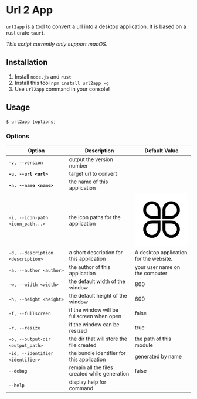 # Url 2 App
`url2app` is a tool to convert a url into a desktop application.
It is based on a rust crate `tauri`.

*This script currently only support macOS.* 

## Installation
1. Install `node.js` and `rust`
2. Install this tool `npm install url2app -g`
3. Use `url2app` command in your console!

## Usage
```shell
$ url2app [options]
```

### Options
| Option | Description | Default Value |
| ------ | ----------- | ------------- |
| `-v, --version` | output the version number | |
| **`-u, --url <url>`** | target url to convert | |
| **`-n, --name <name>`** | the name of this application | |
| `-i, --icon-path <icon_path...>` | the icon paths for the application | ![](./icons/icon.png) |
| `-d, --description <description>` | a short description for this application | A desktop application for the website. |
| `-a, --author <author>` | the author of this application | your user name on the computer |
| `-w, --width <width>` | the default width of the window | 800 |
| `-h, --height <height>` | the default height of the window | 600 |
| `-f, --fullscreen` | if the window will be fullscreen when open | false |
| `-r, --resize` | if the window can be resized | true |
| `-o, --output-dir <output_path>` | the dir that will store the file created | the path of this module |
| `-id, --identifier <identifier>` | the bundle identifier for this application | generated by name |
| `--debug` | remain all the files created while generation | false |
| `--help` | display help for command |
